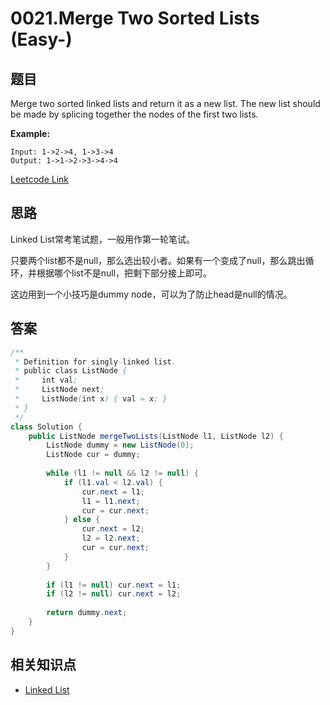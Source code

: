 # 0021.Merge Two Sorted Lists (Easy-)

## 题目

Merge two sorted linked lists and return it as a new list. The new list should be made by splicing together the nodes of the first two lists.

**Example:**

```
Input: 1->2->4, 1->3->4
Output: 1->1->2->3->4->4
```

[Leetcode Link](https://leetcode.com/problems/merge-two-sorted-lists/)

## 思路

Linked List常考笔试题，一般用作第一轮笔试。

只要两个list都不是null，那么选出较小者。如果有一个变成了null，那么跳出循环，并根据哪个list不是null，把剩下部分接上即可。

这边用到一个小技巧是dummy node，可以为了防止head是null的情况。

## 答案
```Java
/**
 * Definition for singly-linked list.
 * public class ListNode {
 *     int val;
 *     ListNode next;
 *     ListNode(int x) { val = x; }
 * }
 */
class Solution {
    public ListNode mergeTwoLists(ListNode l1, ListNode l2) {
        ListNode dummy = new ListNode(0);
        ListNode cur = dummy;
        
        while (l1 != null && l2 != null) {
            if (l1.val < l2.val) {
                cur.next = l1;
                l1 = l1.next;
                cur = cur.next;
            } else {
                cur.next = l2;
                l2 = l2.next;
                cur = cur.next;
            }
        }
        
        if (l1 != null) cur.next = l1;
        if (l2 != null) cur.next = l2;
        
        return dummy.next;
    }
}
```

## 相关知识点

+ [Linked List](/Linked_List/)

